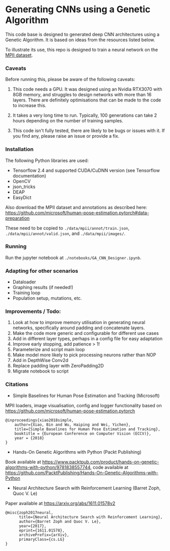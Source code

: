 # Generating CNNs using a Genetic Algorithm

This code base is designed to generated deep CNN architectures using a Genetic Algorithm. It is based on ideas from the 
resources listed below.

To illustrate its use, this repo is designed to train a neural network on the [MPII dataset](http://human-pose.mpi-inf.mpg.de/).

### Caveats

Before running this, please be aware of the following caveats:

1. This code needs a GPU. It was designed using an Nvidia RTX3070 with 8GB memory, and struggles to design networks with 
   more than 16 layers. There are definitely optimisations that can be made to the code to increase this.
   
1. It takes a very long time to run. Typically, 100 generations can take 2 hours depending on the number of training 
   samples.

1. This code isn't fully tested, there are likely to be bugs or issues with it. If you find any, please raise an issue or provide a fix. 



### Installation

The following Python libraries are used:

* Tensorflow 2.4 and supported CUDA/CuDNN version (see Tensorflow documentation)
* OpenCV
* json_tricks
* DEAP
* EasyDict

Also download the MPII dataset and annotations as described here:
https://github.com/microsoft/human-pose-estimation.pytorch#data-preparation

These need to be copied to `./data/mpii/annot/train.json`, `./data/mpii/annot/valid.json`, and `./data/mpii/images/`.

### Running

Run the jupyter notebook at `./notebooks/GA_CNN_Designer.ipynb`.

### Adapting for other scenarios

* Dataloader
* Graphing results (if needed!)
* Training loop
* Population setup, mutations, etc. 


### Improvements / Todo:

1. Look at how to improve memory utilisation in generating neural networks, specifically around padding and 
   concatenate layers.
1. Make the code more generic and configurable for different use cases
1. Add in different layer types, perhaps in a config file for easy adaptation
1. Improve early stopping, add patience > 1!
1. Parameterize and script main loop
1. Make model more likely to pick processing neurons rather than NOP
1. Add in DepthWise Conv2d
1. Replace padding layer with ZeroPadding2D  
1. Migrate notebook to script

### Citations

* Simple Baselines for Human Pose Estimation and Tracking (Microsoft)

MPII loaders, image visualisation, config and logger functionality based on https://github.com/microsoft/human-pose-estimation.pytorch

```
@inproceedings{xiao2018simple,
    author={Xiao, Bin and Wu, Haiping and Wei, Yichen},
    title={Simple Baselines for Human Pose Estimation and Tracking},
    booktitle = {European Conference on Computer Vision (ECCV)},
    year = {2018}
}
```

* Hands-On Genetic Algorithms with Python (Packt Publishing)

Book available at https://www.packtpub.com/product/hands-on-genetic-algorithms-with-python/9781838557744, code available
at https://github.com/PacktPublishing/Hands-On-Genetic-Algorithms-with-Python

* Neural Architecture Search with Reinforcement Learning (Barret Zoph, Quoc V. Le)

Paper available at https://arxiv.org/abs/1611.01578v2

```
@misc{zoph2017neural,
      title={Neural Architecture Search with Reinforcement Learning}, 
      author={Barret Zoph and Quoc V. Le},
      year={2017},
      eprint={1611.01578},
      archivePrefix={arXiv},
      primaryClass={cs.LG}
}
```
